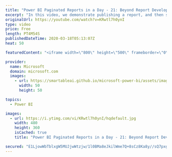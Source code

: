```yaml
---
title: "Power BI Paginated Reports in a Day - 21: Beyond Report Development - Part 2"
excerpt: "In this video, we demonstrate publishing a report, and then show how to embed it using URL access, and also how to create a subscription.  The Power BI Paginated Reports in a Day online course aims to empower you as a report author with the technical knowledge required to create, publish, and distribute"
originalUrl: https://youtube.com/watch?v=KRwtl7h0ynI
type: video
price: Free
length: PT4M54S
publishedDateTime: 2020-03-18T05:13:07Z
heat: 50

featuredContent: "<iframe width=\"800\" height=\"500\" frameborder=\"0\" src=\"https://www.youtube.com/embed/KRwtl7h0ynI\" allow=\"accelerometer; autoplay; encrypted-media; gyroscope; picture-in-picture\" allowfullscreen></iframe>"

provider:
  name: Microsoft
  domain: microsoft.com
  images:
    - url: https://smartableai.github.io/microsoft-power-bi/assets/images/organizations/microsoft.com-50x50.jpg
      width: 50
      height: 50

topics:
  - Power BI

images:
  - url: https://i.ytimg.com/vi/KRwtl7h0ynI/hqdefault.jpg
    width: 480
    height: 360
    isCached: true
    title: "Power BI Paginated Reports in a Day - 21: Beyond Report Development - Part 2"

secured: "E1LjowWbTblxgW5MUJjwWtzjw/1l0BMa8eJkilWme7Q+8sCz8Ka8y//sQ7pxgbYQCfJsKu53jSzS0tYqricmcVJSJZKlvEf5zewXaivLdH9+XkrSQmQym6qjwJrP/rxt6vhNqy4JeFoKp6t+LuM7BjCLhjuPokM7cxuus/caNj+4aetr9nmBfuqwkY6j2y3pCI6P50Jfoy6S45yvJawnsmiZmkClX+Skq2KK7UtiVYbF7se+KCig3niegbOBxdm0Pip9t1bs1xGZDufAj8xduih9wHG2+lreNN+TaLNcdV96Bp6S1WgWieWkxVNEwKErvG87+6qBIP/Qp9NR92EX/Ty4ulZ8YRzaiw78ciiPRbDsINPvjbvygDdno3NOJ1ikvR4p48eFtT5cO7rzZJX3RuLgyv4Kws05XIQMfJ8jbws=;GSVkV1rW7fCypMpUY+sXxg=="
---
```


